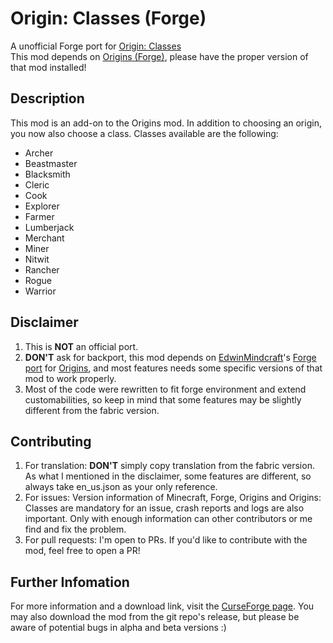 # Origin: Classes (Forge)
A unofficial Forge port for [Origin: Classes](https://github.com/apace100/origins-classes)<br>
This mod depends on [Origins (Forge)](https://github.com/EdwinMindcraft/origins-forge), please have the proper version of that mod installed!

## Description
This mod is an add-on to the Origins mod. In addition to choosing an origin, you now also choose a class.
Classes available are the following:

* Archer
* Beastmaster
* Blacksmith
* Cleric
* Cook
* Explorer
* Farmer
* Lumberjack
* Merchant
* Miner
* Nitwit
* Rancher
* Rogue
* Warrior

## Disclaimer
1. This is **NOT** an official port.
2. **DON'T** ask for backport, this mod depends on [EdwinMindcraft](https://github.com/EdwinMindcraft)'s [Forge port](https://github.com/EdwinMindcraft/origins-forge) for [Origins](https://github.com/apace100/origins-fabric), and most features needs some specific versions of that mod to work properly.
3. Most of the code were rewritten to fit forge environment and extend customabilities, so keep in mind that some features may be slightly different from the fabric version.

## Contributing
1. For translation: **DON'T** simply copy translation from the fabric version. As what I mentioned in the disclaimer, some features are different, so always take en_us.json as your only reference.
2. For issues: Version information of Minecraft, Forge, Origins and Origins: Classes are mandatory for an issue, crash reports and logs are also important. Only with enough information can other contributors or me find and fix the problem.
3. For pull requests: I'm open to PRs. If you'd like to contribute with the mod, feel free to open a PR!

## Further Infomation
For more information and a download link, visit the [CurseForge page](https://www.curseforge.com/minecraft/mc-mods/origins-classes-forge).
You may also download the mod from the git repo's release, but please be aware of potential bugs in alpha and beta versions :)
